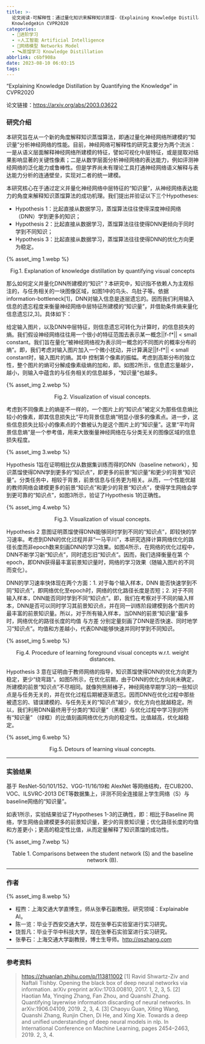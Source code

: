 ```yaml
---
title: >-
  论文阅读-可解释性：通过量化知识来解释知识蒸馏-《Explaining Knowledge Distillation by Quantifying the
  Knowledge》in CVPR2020
categories:
  - 🌙进阶学习
  - ⭐人工智能 Artificial Intelligence
  - 💫网络模型 Networks Model
  - 🛰️蒸馏学习 Knowledge Distillation
abbrlink: c6bf908a
date: 2023-08-10 06:03:15
tags:
---
```


“Explaining Knowledge Distillation by Quantifying the Knowledge” in CVPR2020

论文链接：<https://arxiv.org/abs/2003.03622>

### 研究介绍

本研究旨在从一个新的角度解释知识蒸馏算法，即通过量化神经网络所建模的“知识量”分析神经网络的性能。目前，神经网络可解释性的研究主要分为两个流派：一是从语义层面解释神经网络所建模的特征，譬如可视化中层特征，或是提取对结果影响显著的关键性像素；二是从数学层面分析神经网络的表达能力，例如评测神经网络的泛化能力或鲁棒性。但是学界尚未有理论工具打通神经网络语义解释与表达能力分析的连通壁垒，实现对二者的统一建模。

本研究核心在于通过定义并量化神经网络中层特征的“知识量”，从神经网络表达能力的角度来解释知识蒸馏算法的成功机理。我们提出并验证以下三个Hypotheses:
- Hypothesis 1：比起直接从数据学习，蒸馏算法往往使得深度神经网络（DNN）学到更多的知识；
- Hypothesis 2：比起直接从数据学习，蒸馏算法往往使得DNN更倾向于同时学到不同知识；
- Hypothesis 3：比起直接从数据学习，蒸馏算法往往使得DNN的优化方向更为稳定。

{% asset_img 1.webp %}
<div align='center'>Fig.1. Explanation of knowledge distillation by quantifying visual concepts</div>

<!--more-->

那么如何定义并量化DNN所建模的“知识”？本研究中，知识指不依赖人为主观标注的，与任务相关的一块图像区域，如图1中的鸟头、鸟肚子等。依据information-bottleneck[1]，DNN对输入信息是逐层遗忘的。因而我们利用输入信息的遗忘程度来衡量神经网络中层特征所建模的“知识量”，并借助条件熵来量化信息遗忘[2,3]。具体如下：

给定输入图片，以及DNN中层特征，则信息遗忘可转化为计算时，的信息损失的熵。我们假设神经网络往往用一个很小的特征范围去表示某一概念||f-f*|| < small constant。我们旨在量化“被神经网络视为表示同一概念的不同图片的概率分布的熵”。即，我们考虑对输入图片加入一个微小扰动，并计算满足||f-f*|| < small constant时，输入图片的熵。其中 控制第个像素的振幅。考虑到高斯分布的独立性，整个图片的熵可分解成像素级熵的加和，即。如图2所示，信息遗忘量越少，越小，则输入中蕴含的与任务相关的信息越多，“知识量”也越多。

{% asset_img 2.webp %}
<div align='center'>Fig.2. Visualization of visual concepts.</div>

考虑到不同像素上的熵是不一样的，一个图片上的“知识点”被定义为那些信息熵比较小的像素，即其信息损失比“平均背景信息熵”明显小很多的像素点。进一步，这些信息损失比较小的像素点的个数被认为是这个图片上的“知识量”。这里“平均背景信息熵”是一个参考值，用来大致衡量神经网络在与分类无关的图像区域的信息损失程度。

{% asset_img 3.webp %}

Hypothesis 1旨在证明相比仅从数据集训练而得的DNN（baseline network），知识蒸馏使得DNN学到更多的“知识点”，即更多的前景“知识量”和更少的背景“知识量”。分类任务中，相较于背景，前景信息与任务更为相关。从而，一个性能优越的教师网络会建模更多的前景“知识点”和更少的背景“知识点”，使得学生网络会学到更可靠的“知识点”，如图3所示，验证了Hypothesis 1的正确性。

{% asset_img 4.webp %}
<div align='center'>Fig.3. Visualization of visual concepts.</div>

Hypothesis 2 意图证明蒸馏使得DNN能够同时学到不同的“知识点”，即较快的学习速率。考虑到DNN的优化过程并非“一马平川”，本研究选择计算网络优化的路径长度而非epoch数来刻画DNN的学习效果。如图4所示，在网络的优化过程中，DNN不断学习新“知识点”，同时遗忘旧“知识点”。因而，我们选择衡量在第 个epoch，即DNN获得最丰富前景知识量时，网络的学习效果（随输入图片的不同而变化）。

DNN的学习速率快体现在两个方面：1. 对于每个输入样本，DNN 能否快速学到不同“知识点”，即网络优化至epoch时，网络的优化路径长度是否短；2. 对于不同输入样本，DNN能否同时学到不同“知识点”。即，我们在考察对于不同的输入样本，DNN是否可以同时学习其前景知识点，并在同一训练阶段建模到各个图片的最丰富的前景知识量。所以，对于所有输入样本，当DNN的前景“知识量”最多时，网络优化的路径长度的均值 与方差 分别定量刻画了DNN是否快速、同时地学习“知识点”。均值和方差越小，代表DNN能够快速并同时学到不同知识。

{% asset_img 5.webp %}
<div align='center'>Fig.4. Procedure of learning foreground visual concepts w.r.t. weight distances.</div>

Hypothesis 3 意在证明由于教师网络的指导，知识蒸馏使得DNN的优化方向更为稳定，更少“绕弯路”。如图5所示，在优化前期，由于DNN的优化方向尚未确定，所建模的前景“知识点”不尽相同。就像狗熊掰棒子，神经网络早期学习的一些知识点是与任务无关的，并在优化过程后期被逐渐遗忘。因而DNN在优化过程中那些被遗忘的、错误建模的、与任务无关的“知识点”越少，优化方向也就越稳定。所以，我们利用DNN最终用于分类的“知识量”（黑框）与优化过程中学习到的所有“知识量” （绿框）的比值刻画网络优化方向的稳定性。比值越高，优化越稳定。

{% asset_img 6.webp %}
<div align='center'>Fig.5. Detours of learning visual concepts.</div>

***

### 实验结果

基于 ResNet-50/101/152、VGG-11/16/19和 AlexNet 等网络结构，在CUB200、VOC、ILSVRC-2013 DET等数据集上，评测不同全连接层上学生网络（S）与baseline网络的“知识量”。

如表1所示，实验结果验证了Hypotheses 1-3的正确性，即：相比于Baseline 网络，学生网络会建模更多的前景知识量，更少的背景知识量；优化路径长度的均值和方差更小；更高的稳定性比值，从而定量解释了知识蒸馏的成功性。

{% asset_img 7.webp %}
<div align='center'>Table 1. Comparisons between the student network (S) and the baseline network (B).</div>

***

### 作者

{% asset_img 8.webp %}
- 程煦：上海交通大学直博生，师从张拳石副教授。研究领域：Explainable AI。
- 陈一览：毕业于西安交通大学，现在张拳石实验室进行实习研究。
- 饶哲凡：毕业于华中科技大学，现在张拳石实验室进行实习研究。
- 张拳石：上海交通大学副教授，博士生导师。http://qszhang.com

***

### 参考资料

> <https://zhuanlan.zhihu.com/p/113811002>
> [1] Ravid Shwartz-Ziv and Naftali Tishby. Opening the black box of deep neural networks via information. arXiv preprint arXiv:1703.00810, 2017. 1, 2, 3, 5.
> [2] Haotian Ma, Yinqing Zhang, Fan Zhou, and Quanshi Zhang. Quantifying layerwise information discarding of neural networks. In arXiv:1906.04109, 2019. 2, 3, 4.
> [3] Chaoyu Guan, Xiting Wang, Quanshi Zhang, Runjin Chen, Di He, and Xing Xie. Towards a deep and unified understanding of deep neural models in nlp. In International Conference on Machine Learning, pages 2454–2463, 2019. 2, 3, 4.
